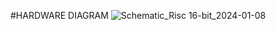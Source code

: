 #HARDWARE DIAGRAM
![Schematic_Risc 16-bit_2024-01-08](https://github.com/cojocarucristian05/VerilogProiectFIC/assets/93082736/5eace5b7-43a0-45bc-91ff-358c81f98dc1)
